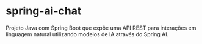 # spring-ai-chat
Projeto Java com Spring Boot que expõe uma API REST para interações em linguagem natural utilizando modelos de IA através do Spring AI.
